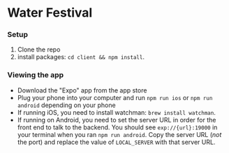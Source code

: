 # Water Festival
### Setup
1. Clone the repo
2. install packages: `cd client && npm install`.

### Viewing the app
* Download the "Expo" app from the app store
* Plug your phone into your computer and run `npm run ios` or `npm run android` depending on your phone
* If running iOS, you need to install watchman: `brew install watchman`.
* If running on Android, you need to set the server URL in order for the front end to talk to the backend.  You should see `exp://{url}:19000` in your terminal when you ran `npm run android`.  Copy the server URL (_not_ the port) and replace the value of `LOCAL_SERVER` with that server URL.
